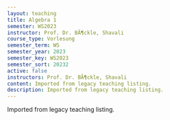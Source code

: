 ```yaml
---
layout: teaching
title: Algebra 1
semester: WS2023
instructor: Prof. Dr. BÃ¶ckle, Shavali
course_type: Vorlesung
semester_term: WS
semester_year: 2023
semester_key: WS2023
semester_sort: 20232
active: false
instructors: Prof. Dr. BÃ¶ckle, Shavali
content: Imported from legacy teaching listing.
description: Imported from legacy teaching listing.
---
```

Imported from legacy teaching listing.
